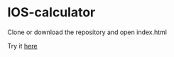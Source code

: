 # IOS-calculator
Clone or download the repository and open index.html

Try it [here](https://manuahumada.github.io/IOS-calculator/)
